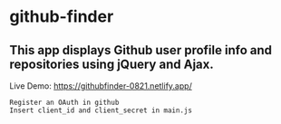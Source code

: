 # github-finder

## This app displays Github user profile info and repositories using jQuery and Ajax.

Live Demo: https://githubfinder-0821.netlify.app/

```
Register an OAuth in github
Insert client_id and client_secret in main.js
```
